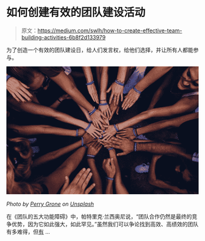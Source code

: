 # 如何创建有效的团队建设活动

> 原文：<https://medium.com/swlh/how-to-create-effective-team-building-activities-6b8f2d133979>

为了创造一个有效的团队建设日，给人们发言权，给他们选择，并让所有人都能参与。

![](img/a2b963c88db60e75bce58fbd815ac0ea.png)

*Photo by* [*Perry Grone*](https://unsplash.com/photos/lbLgFFlADrY?utm_source=unsplash&utm_medium=referral&utm_content=creditCopyText) *on* [*Unsplash*](https://unsplash.com/search/photos/team-building?utm_source=unsplash&utm_medium=referral&utm_content=creditCopyText)

在《团队的五大功能障碍》中，帕特里克·兰西奥尼说，“团队合作仍然是最终的竞争优势，因为它如此强大，如此罕见。”虽然我们可以争论找到高效、高绩效的团队有多难得，但[有](http://www.iaeme.com/MasterAdmin/UploadFolder/IJMHRM_06_03_010/IJMHRM_06_03_010.pdf) …